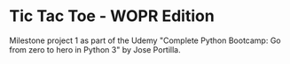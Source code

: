 # Tic Tac Toe - WOPR Edition

Milestone project 1 as part of the Udemy "Complete Python Bootcamp: Go from zero to hero in Python 3" by Jose Portilla.